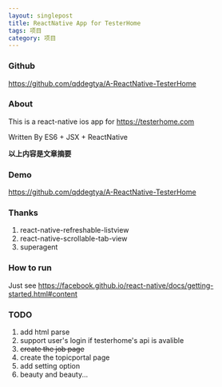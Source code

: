 ```yaml
---
layout: singlepost
title: ReactNative App for TesterHome
tags: 项目
category: 项目
---
```


### Github
https://github.com/qddegtya/A-ReactNative-TesterHome

### About
This is a react-native ios app for https://testerhome.com

Written By ES6 + JSX + ReactNative

__以上内容是文章摘要__

### Demo
https://github.com/qddegtya/A-ReactNative-TesterHome

### Thanks
1. react-native-refreshable-listview
2. react-native-scrollable-tab-view
3. superagent

### How to run
Just see
https://facebook.github.io/react-native/docs/getting-started.html#content

### TODO

1. add html parse
2. support user's login if testerhome's api is avalible
3. ~~create the job page~~
4. create the topicportal page
5. add setting option
6. beauty and beauty...
